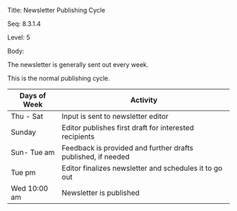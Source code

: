 Title:  Newsletter Publishing Cycle

Seq:    8.3.1.4

Level:  5

Body:

The newsletter is generally sent out every week. 

This is the normal publishing cycle. 

| Days of Week | Activity |
| ----------------- | ----------- |
| Thu - Sat | Input is sent to newsletter editor
| Sunday | Editor publishes first draft for interested recipients |
| Sun- Tue am | Feedback is provided and further drafts published, if needed |
| Tue pm | Editor finalizes newsletter and schedules it to go out |
| Wed 10:00 am | Newsletter is published |
